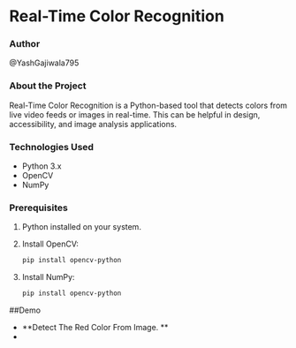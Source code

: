  # Real-Time Color Recognition

### Author
@YashGajiwala795

### About the Project
Real-Time Color Recognition is a Python-based tool that detects colors from live video feeds or images in real-time. This can be helpful in design, accessibility, and image analysis applications.

### Technologies Used
- Python 3.x
- OpenCV
- NumPy

### Prerequisites
1. Python installed on your system.
2. Install OpenCV: 

   ```bash
   pip install opencv-python   
3. Install NumPy:

   ```bash
   pip install opencv-python

##Demo
- **Detect The Red Color From Image. **
- 
